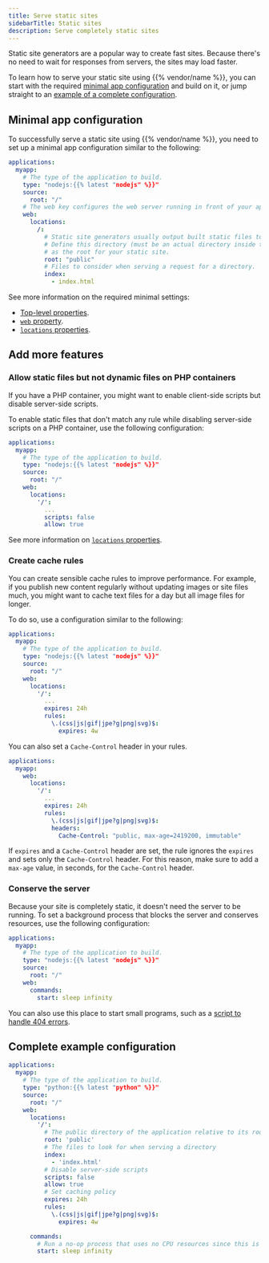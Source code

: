 ```yaml
---
title: Serve static sites
sidebarTitle: Static sites
description: Serve completely static sites
---
```


Static site generators are a popular way to create fast sites.
Because there's no need to wait for responses from servers, the sites may load faster.

To learn how to serve your static site using {{% vendor/name %}},
you can start with the required [minimal app configuration](#minimal-app-configuration) and build on it,
or jump straight to an [example of a complete configuration](#complete-example-configuration).

## Minimal app configuration

To successfully serve a static site using {{% vendor/name %}},
you need to set up a minimal app configuration similar to the following:

```yaml {configFile="app"}
applications:
  myapp:
    # The type of the application to build.
    type: "nodejs:{{% latest "nodejs" %}}"
    source:
      root: "/"
    # The web key configures the web server running in front of your app.
    web:
      locations:
        /:
          # Static site generators usually output built static files to a specific directory.
          # Define this directory (must be an actual directory inside the root directory of your app)
          # as the root for your static site.
          root: "public"
          # Files to consider when serving a request for a directory.
          index:
            - index.html
```

See more information on the required minimal settings:
- [Top-level properties](/create-apps/app-reference/single-runtime-image.md#primary-application-properties).
- [`web` property](/create-apps/app-reference/single-runtime-image.md#web).
- [`locations` properties](/create-apps/app-reference/single-runtime-image.md#locations).

## Add more features

### Allow static files but not dynamic files on PHP containers

If you have a PHP container,
you might want to enable client-side scripts but disable server-side scripts.

To enable static files that don't match any rule while disabling server-side scripts on a PHP container,
use the following configuration:

```yaml {configFile="app"}
applications:
  myapp:
    # The type of the application to build.
    type: "nodejs:{{% latest "nodejs" %}}"
    source:
      root: "/"
    web:
      locations:
        '/':
          ...
          scripts: false
          allow: true
```

See more information on [`locations` properties](/create-apps/app-reference/single-runtime-image.md#locations).

### Create cache rules

You can create sensible cache rules to improve performance.
For example, if you publish new content regularly without updating images or site files much,
you might want to cache text files for a day but all image files for longer.

To do so, use a configuration similar to the following:

```yaml {configFile="app"}
applications:
  myapp:
    # The type of the application to build.
    type: "nodejs:{{% latest "nodejs" %}}"
    source:
      root: "/"
    web:
      locations:
        '/':
          ...
          expires: 24h
          rules:
            \.(css|js|gif|jpe?g|png|svg)$:
              expires: 4w
```

You can also set a `Cache-Control` header in your rules.
```yaml {configFile="app"}
applications:
  myapp:
    web:
      locations:
        '/':
          ...
          expires: 24h
          rules:
            \.(css|js|gif|jpe?g|png|svg)$:
            headers:
              Cache-Control: "public, max-age=2419200, immutable"
```

If `expires` and a `Cache-Control` header are set, the rule ignores the `expires` and sets only the `Cache-Control` header. For this reason, make sure
to add a `max-age` value, in seconds, for the `Cache-Control` header.

### Conserve the server

Because your site is completely static, it doesn't need the server to be running.
To set a background process that blocks the server and conserves resources,
use the following configuration:

```yaml {configFile="app"}
applications:
  myapp:
    # The type of the application to build.
    type: "nodejs:{{% latest "nodejs" %}}"
    source:
      root: "/"
    web:
      commands:
        start: sleep infinity
```

You can also use this place to start small programs,
such as a [script to handle 404 errors](https://support.platform.sh/hc/en-us/community/posts/16439636723474).

## Complete example configuration

```yaml {configFile="app"}
applications:
  myapp:
    # The type of the application to build.
    type: "python:{{% latest "python" %}}"
    source:
      root: "/"
    web:
      locations:
        '/':
          # The public directory of the application relative to its root
          root: 'public'
          # The files to look for when serving a directory
          index:
            - 'index.html'
          # Disable server-side scripts
          scripts: false
          allow: true
          # Set caching policy
          expires: 24h
          rules:
            \.(css|js|gif|jpe?g|png|svg)$:
              expires: 4w

      commands:
        # Run a no-op process that uses no CPU resources since this is a static site
        start: sleep infinity
```
